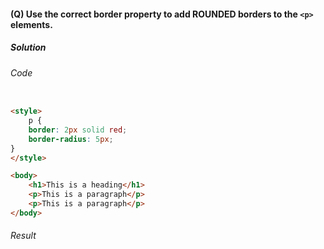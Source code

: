 #### (Q) Use the correct border property to add **ROUNDED** borders to the `<p>` elements.

<h5>Solution</h5>

###### Code

```HTML

<style>
    p {
    border: 2px solid red;
    border-radius: 5px;
}
</style>

<body>
    <h1>This is a heading</h1>
    <p>This is a paragraph</p>
    <p>This is a paragraph</p>
</body>

```

###### Result

